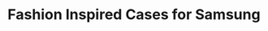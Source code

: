 ---
layout: project
title: "Fashion Inspired Cases for Samsung"
client: "Jame Technology"
year: "2017"
sector: "Consumer electronics, mobile accessories"
description: "Fashion-inspired mobile phone cases."
brief: "Our client wanted trend-inspired fashion cases for the latest Samsung mobile phone."
solution: "These case designs are influenced by the Fall 2017 fashion trends, skillfully mixing and morphing patterns to craft a captivating, made-up reality. The intricate patterns give rise to new layered forms and unique, morphed animal prints, perfectly aligning with current fashion."
services:
 - "design research"
 - "ideation"
 - "user-centered design"
 - "3D CAD modeling"
 - "photorealistic rendering"
 - "design presentation"
link: "http://www.jamepda.com"
main_image: "/assets/images/projects/jame_technology__fashion_cases_samsung/h_w_Fashion cases for Samsung.jpg"
images:
 - "/assets/images/projects/jame_technology__fashion_cases_samsung/p_w_Fashion cases for Samsung_01.jpg"
 - "/assets/images/projects/jame_technology__fashion_cases_samsung/p_w_Fashion cases for Samsung_02.jpg"
permalink: /jame_technology__fashion_cases_samsung/
---